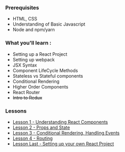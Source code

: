 ### Prerequisites
* HTML, CSS
* Understanding of Basic Javascript
* Node and npm/yarn

### What you'll learn :
* Setting up a React Project
* Setting up webpack
* JSX Syntax
* Component LifeCycle Methods
* Stateless vs Stateful components
* Conditional Rendering
* Higher Order Components
* React Router
* ~~Intro to Redux~~

### Lessons
* [Lesson 1 - Understanding React Components](lesson_1/README.md)
* [Lesson 2 - Props and State](lesson_2/README.md)
* [Lesson 3 - Conditional Rendering, Handling Events](lesson_3/README.md)
* [Lesson 4 - Routing](lesson_4/README.md)
* [Lesson Last - Setting up your own React Project](lesson_last/README.md)
